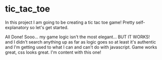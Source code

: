 # tic_tac_toe
In this project I am going to be creating a tic tac toe game! Pretty self-explanatory so let's get started.

All Done! Sooo... my game logic isn't the most elegant... BUT IT WORKS! and I didn't search anything up as far as logic goes so at least it's authentic and I'm getting used to what I can and can't do with javascript. Game works great, css looks great. I'm content with this one!